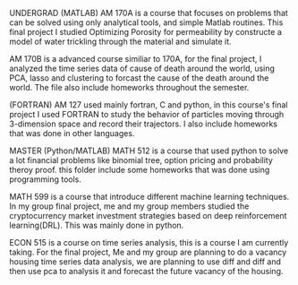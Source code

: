 UNDERGRAD
(MATLAB)
AM  170A is a course that focuses on problems that can be solved using only analytical tools, and simple Matlab routines. This final project I studied Optimizing Porosity for permeability by constructe a model of water trickling through the material and simulate it. 

AM  170B is a advanced course similiar to 170A, for the final project, I analyzed the time series data of cause of death around the world, using PCA, lasso and clustering to forcast the cause of the death around the world. The file also include homeworks throughout the semester.

(FORTRAN)
AM 127 used mainly fortran, C and python, in this course's final project I used FORTRAN to study the behavior of particles moving through 3-dimension space and record their trajectors. I also include homeworks that was done in other languages.

MASTER
(Python/MATLAB)
MATH 512 is a course that used python to solve a lot financial problems like binomial tree, option pricing and probability theroy proof. this folder include some homeworks that was done using programming tools.

MATH 599 is a course that introduce different machine learning techniques. In my group final project, me and my group members studied the cryptocurrency market investment strategies based on deep reinforcement learning(DRL). This was mainly done in python.

ECON 515 is a course on time series analysis, this is a course I am currently taking. For the final project, Me and my group are planning to do a vacancy housing time series data analysis, we are planning to use diff and diff and then use pca to analysis it and forecast the future vacancy of the housing.


